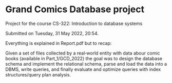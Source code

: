 # Grand Comics Database project
Project for the course CS-322: Introduction to database systems

Submitted on Tuesday, 31 May 2022, 20:54.

Everything is explained in Report.pdf but to recap:

Given a set of files collected by a real‐world entity with data abour comic books (available in Part_1/GCD_2022) the goal was to design the database schema and implement the relational schema, parse and load the data into a DBMS, write queries, and finally evaluate and optimize queries with index structures/query plan analysis.
